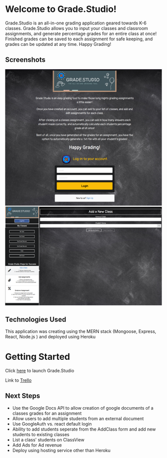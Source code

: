 # Welcome to Grade.Studio!
Grade.Studio is an all-in-one grading application geared towards K-6 classes. Grade.Studio allows you to input your classes and classroom assignments, and generate percentage grades for an entire class at once! Finished grades can be saved to each assignment for safe keeping, and grades can be updated at any time. Happy Grading!

## Screenshots
![Screenshot of login page](https://github.com/UrsisTech/grade.studio/blob/main/public/Screenshot1.png)
![Screenshot of Class View page](https://github.com/UrsisTech/grade.studio/blob/main/public/Screenshot2.png)
## Technologies Used
This application was creating using the MERN stack (Mongoose, Express, React, Node.js ) and deployed using Heroku

# Getting Started

Click [here]() to launch Grade.Studio

Link to [Trello](https://trello.com/b/W95uO7Gs/gradestudio)

## Next Steps
* Use the Google Docs API to allow creation of google documents of a classes grades for an assignment
* Allow users to add multiple students from an external document
* Use GoogleAuth vs. react default login
* Ability to add students seperate from the AddClass form and add new students to existing classes
* List a class' students on ClassView
* Add Ads for Ad revenue
* Deploy using hosting service other than Heroku